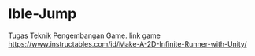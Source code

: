 # Ible-Jump
Tugas Teknik Pengembangan Game.
link game https://www.instructables.com/id/Make-A-2D-Infinite-Runner-with-Unity/
